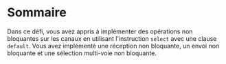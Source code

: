 # Sommaire

Dans ce défi, vous avez appris à implémenter des opérations non bloquantes sur les canaux en utilisant l'instruction `select` avec une clause `default`. Vous avez implémenté une réception non bloquante, un envoi non bloquante et une sélection multi-voie non bloquante.
